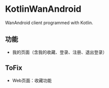 # KotlinWanAndroid
WanAndroid client programmed with Kotlin.

## 功能
- 我的页面（含我的收藏、登录、注册、退出登录）

## ToFix
* Web页面：收藏功能